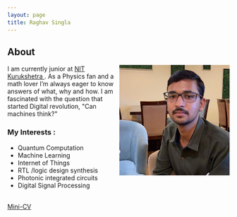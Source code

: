 ```yaml
---
layout: page
title: Raghav Singla
---
```

<div><h2>About</h2>
  <span><img  src="/assets/My.jpeg" alt="My picture" width="250" height="250" align="right"/></span>
<p>I am currently junior  at <a href="http://www.nitkkr.ac.in/" target="_blank" >NIT Kurukshetra </a>.
As a Physics fan and a math lover I’m always eager to know answers 
of what, why and how. I am fascinated with the question that started Digital revolution, "Can machines think?"
</p></div>


<div><h3> <b> My  Interests : </b></h3>
<ul> 
  <li>Quantum Computation </li>
  <li>Machine Learning</li>
  <li>Internet of Things </li>
  <li>RTL /logic design synthesis </li>
  <li>Photonic integrated circuits</li>
  <li>Digital Signal Processing </li>
 </ul>
<br><a href="/assets/mcv.pdf" target="_blank">Mini-CV</a></div>
  
